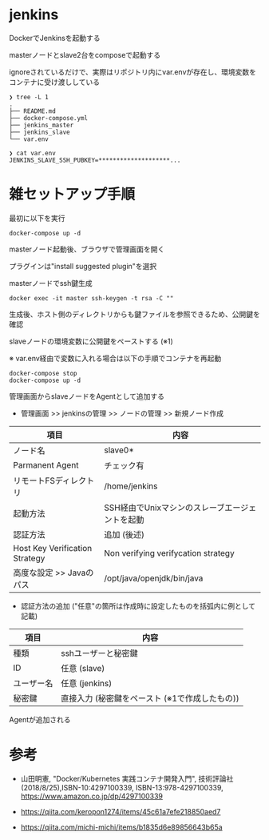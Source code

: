 # jenkins
DockerでJenkinsを起動する

masterノードとslave2台をcomposeで起動する

ignoreされているだけで、実際はリポジトリ内にvar.envが存在し、環境変数をコンテナに受け渡ししている
```
❯ tree -L 1
.
├── README.md
├── docker-compose.yml
├── jenkins_master
├── jenkins_slave
└── var.env

❯ cat var.env 
JENKINS_SLAVE_SSH_PUBKEY=********************...
```



# 雑セットアップ手順
最初に以下を実行

```
docker-compose up -d
```

masterノード起動後、ブラウザで管理画面を開く

プラグインは"install suggested plugin"を選択

masterノードでssh鍵生成
```
docker exec -it master ssh-keygen -t rsa -C ""
```
生成後、ホスト側のディレクトリからも鍵ファイルを参照できるため、公開鍵を確認

slaveノードの環境変数に公開鍵をペーストする (※1)

※ var.env経由で変数に入れる場合は以下の手順でコンテナを再起動

```
docker-compose stop
docker-compose up -d
```

管理画面からslaveノードをAgentとして追加する

- 管理画面 >> jenkinsの管理 >> ノードの管理 >> 新規ノード作成

|  項目  |  内容  |
| ---- | ---- |
|  ノード名  |  slave0*  |
|  Parmanent Agent  |  チェック有  |
|  リモートFSディレクトリ  |  /home/jenkins  |
|  起動方法  |  SSH経由でUnixマシンのスレーブエージェントを起動 |
|  認証方法  |  追加 (後述)  |
|  Host Key Verification Strategy  |  Non verifying verifycation strategy  |
|  高度な設定 >> Javaのパス  |  /opt/java/openjdk/bin/java  |

- 認証方法の追加 ("任意"の箇所は作成時に設定したものを括弧内に例として記載)

| 項目 | 内容 |
| ---- | ---- |
| 種類 | sshユーザーと秘密鍵 |
| ID | 任意 (slave) |
| ユーザー名 | 任意 (jenkins) |
| 秘密鍵 | 直接入力 (秘密鍵をペースト (※1で作成したもの)) |

Agentが追加される

# 参考
- 山田明憲, "Docker/Kubernetes 実践コンテナ開発入門", 技術評論社 (2018/8/25),ISBN-10:4297100339, ISBN-13:978-4297100339,
https://www.amazon.co.jp/dp/4297100339

- https://qiita.com/keropon1274/items/45c61a7efe218850aed7

- https://qiita.com/michi-michi/items/b1835d6e89856643b65a

